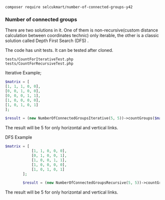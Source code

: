 ```
composer require selcukmart/number-of-connected-groups-y42
```

### Number of connected groups

There are two solutions in it. One of them is non-recursive(custom distance calculation between coordinates technic) only iterable, the other is a classic solution called Depth First Search (DFS) .

The code has unit tests. It can be tested after cloned.
```
tests/CountForIterativeTest.php
tests/CountForRecursiveTest.php
```
Iterative Example;

```php
$matrix = [
[1, 1, 1, 0, 0],
[0, 0, 1, 0, 0],
[0, 0, 0, 1, 1],
[1, 0, 0, 0, 0],
[1, 0, 1, 0, 1]
];

$result = (new NumberOfConnectedGroupsIterative(5, 5))->countGroups($matrix);
```
The result will be 5 for only horizontal and vertical links.

DFS Example
```php
$matrix = [
            [1, 1, 0, 0, 0],
            [0, 1, 0, 0, 1],
            [1, 0, 0, 1, 1],
            [1, 0, 0, 0, 0],
            [1, 0, 1, 0, 1]
        ];

        $result = (new NumberOfConnectedGroupsRecursive(5, 5))->countGroups($matrix);
```

The result will be 5 for only horizontal and vertical links.